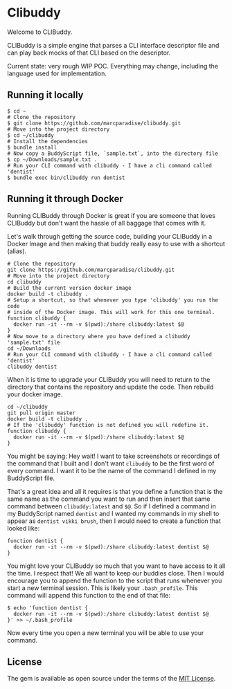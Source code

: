 # Clibuddy

Welcome to CLIBuddy.

CLIBuddy is a simple engine that parses a CLI interface descriptor file and can play back
mocks of that CLI based on the descriptor.

Current state: very rough WIP POC. Everything may change, including the language used for implementation.

## Running it locally

```shell
$ cd ~
# Clone the repository
$ git clone https://github.com/marcparadise/clibuddy.git
# Move into the project directory
$ cd ~/clibuddy
# Install the dependencies
$ bundle install
# Now copy a BuddyScript file, `sample.txt`, into the directory file
$ cp ~/Downloads/sample.txt .
# Run your CLI command with clibuddy - I have a cli command called 'dentist'
$ bundle exec bin/clibuddy run dentist
```

## Running it through Docker

Running CLIBuddy through Docker is great if you are someone that loves CLIBuddy
but don't want the hassle of all baggage that comes with it.

Let's walk through getting the source code, building your CLIBuddy in a Docker
Image and then making that buddy really easy to use with a shortcut (alias).

```shell
# Clone the repository
git clone https://github.com/marcparadise/clibuddy.git
# Move into the project directory
cd clibuddy
# Build the current version docker image
docker build -t clibuddy .
# Setup a shortcut, so that whenever you type 'clibuddy' you run the code
# inside of the Docker image. This will work for this one terminal.
function clibuddy {
  docker run -it --rm -v $(pwd):/share clibuddy:latest $@
}
# Now move to a directory where you have defined a clibuddy 'sample.txt' file
cd ~/Downloads
# Run your CLI command with clibuddy - I have a cli command called 'dentist'
clibuddy dentist
```

When it is time to upgrade your CLIBuddy you will need to return to the
directory that contains the repository and update the code. Then rebuild
your docker image.

```shell
cd ~/clibuddy
git pull origin master
docker build -t clibuddy .
# If the 'clibuddy' function is not defined you will redefine it.
function clibuddy {
  docker run -it --rm -v $(pwd):/share clibuddy:latest $@
}
```

You might be saying: Hey wait! I want to take screenshots or recordings of the
command that I built and I don't want `clibuddy` to be the first word of every
command. I want it to be the name of the command I defined in my BuddyScript file.

That's a great idea and all it requires is that you define a function that
is the same name as the command you want to run and then insert that same
command between `clibuddy:latest` and `$@`. So if I defined a command in my
BuddyScript named `dentist` and I wanted my commands in my shell to appear as
 `dentist vikki brush`, then I would need to create a function that looked like:

```shell
function dentist {
  docker run -it --rm -v $(pwd):/share clibuddy:latest dentist $@
}
```

You might love your CLIBuddy so much that you want to have access to it all the
time. I respect that! We all want to keep our buddies close. Then I would
encourage you to append the function to the script that runs whenever you
start a new terminal session. This is likely your `.bash_profile`. This command
will append this function to the end of that file:

```shell
$ echo 'function dentist {
  docker run -it --rm -v $(pwd):/share clibuddy:latest dentist $@
}' >> ~/.bash_profile
```

Now every time you open a new terminal you will be able to use your command.

## License

The gem is available as open source under the terms of the [MIT License](https://opensource.org/licenses/MIT).
